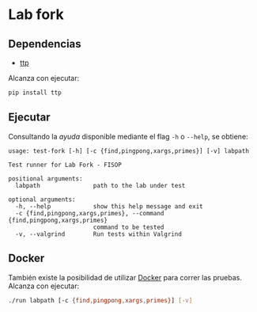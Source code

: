 # Lab fork

## Dependencias

- [ttp](https://ttp.readthedocs.io/en/latest/index.html)

Alcanza con ejecutar:

```bash
pip install ttp
```

## Ejecutar

Consultando la _ayuda_ disponible mediante el flag `-h` o `--help`, se obtiene:

```
usage: test-fork [-h] [-c {find,pingpong,xargs,primes}] [-v] labpath

Test runner for Lab Fork - FISOP

positional arguments:
  labpath               path to the lab under test

optional arguments:
  -h, --help            show this help message and exit
  -c {find,pingpong,xargs,primes}, --command {find,pingpong,xargs,primes}
                        command to be tested
  -v, --valgrind        Run tests within Valgrind
```

## Docker

También existe la posibilidad de utilizar [Docker](https://docs.docker.com/engine/install/) para correr las pruebas. Alcanza con ejecutar:

```bash
./run labpath [-c {find,pingpong,xargs,primes}] [-v]
```
